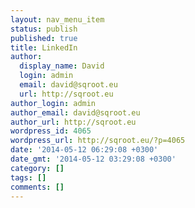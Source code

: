 ```yaml
---
layout: nav_menu_item
status: publish
published: true
title: LinkedIn
author:
  display_name: David
  login: admin
  email: david@sqroot.eu
  url: http://sqroot.eu
author_login: admin
author_email: david@sqroot.eu
author_url: http://sqroot.eu
wordpress_id: 4065
wordpress_url: http://sqroot.eu/?p=4065
date: '2014-05-12 06:29:08 +0300'
date_gmt: '2014-05-12 03:29:08 +0300'
category: []
tags: []
comments: []
---
```


